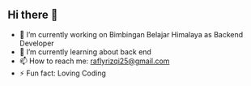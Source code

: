 ## Hi there 👋

- 🔭 I’m currently working on Bimbingan Belajar Himalaya as Backend Developer
- 🌱 I’m currently learning about back end
- 📫 How to reach me: raflyrizqi25@gmail.com
- ⚡ Fun fact: Loving Coding

